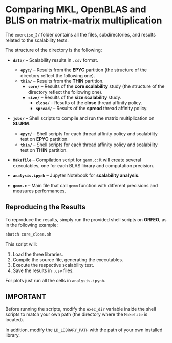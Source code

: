 # Comparing MKL, OpenBLAS and BLIS on matrix-matrix multiplication

The `exercise_2/` folder contains all the files, subdirectories, and results related to the scalability tests.

The structure of the directory is the following: 

- **`data/`** – Scalability results in `.csv` format.
  - **`epyc/`** – Results from the **EPYC** partition (the structure of the directory reflect the following one).
  - **`thin/`** – Results from the **THIN** partition.
     - **`core/`** – Results of the **core scalability** study (the structure of the directory reflect the following one).
     - **`size/`** – Results of the **size scalability** study.
         - **`close/`** – Results of the **close** thread affinity policy.
         - **`spread/`** – Results of the **spread** thread affinity policy.

- **`jobs/`** – Shell scripts to compile and run the matrix multiplication on **SLURM**.
  - **`epyc/`** – Shell scripts for each thread affinity policy and scalability test on **EPYC** partition.
  - **`thin/`** – Shell scripts for each thread affinity policy and scalability test on **THIN** partition.

- **`Makefile`** – Compilation script for `gemm.c`: it will create several executables, one for each BLAS library and computation precision.

- **`analysis.ipynb`** – Jupyter Notebook for **scalability analysis**.

- **`gemm.c`** – Main file that call `gemm` function with different precisions and measures performances.

## Reproducing the Results

To reproduce the results, simply run the provided shell scripts on **ORFEO**, as in the following example:

```sh
sbatch core_close.sh
```

This script will:
1) Load the three libraries.
2) Compile the source file, generating the executables.
3) Execute the respective scalability test.
4) Save the results in `.csv` files.

For plots just run all the cells in `analysis.ipynb`.

## IMPORTANT

Before running the scripts, modify the `exec_dir` variable inside the shell scripts to match your own path (the directory where the `Makefile` is located).

In addition, modify the `LD_LIBRARY_PATH` with the path of your own installed library.